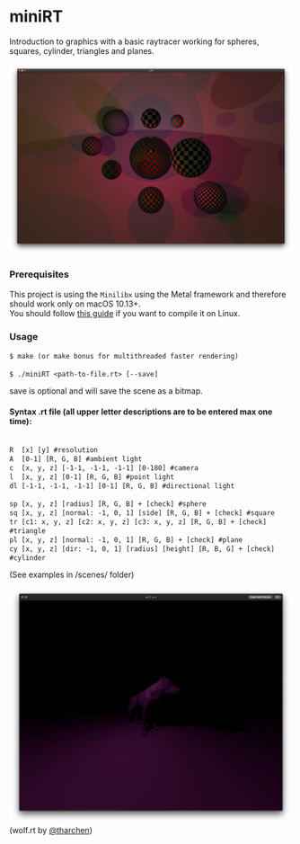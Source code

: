 # miniRT

Introduction to graphics with a basic raytracer working for spheres, squares, cylinder, triangles and planes. 

![miniRT](https://github.com/fredrikalindh/miniRT/blob/master/spheres.png)

### Prerequisites

This project is using the ``Minilibx`` using the Metal framework and therefore should work only on macOS 10.13+.<br>
You should follow [this guide](https://github.com/ilkou/minilibx) if you want to compile it on Linux.

### Usage

```
$ make (or make bonus for multithreaded faster rendering)

$ ./miniRT <path-to-file.rt> [--save]
```

save is optional and will save the scene as a bitmap.

#### Syntax .rt file (all upper letter descriptions are to be entered max one time):
```

R  [x] [y] #resolution 
A  [0-1] [R, G, B] #ambient light
c  [x, y, z] [-1-1, -1-1, -1-1] [0-180] #camera
l  [x, y, z] [0-1] [R, G, B] #point light
dl [-1-1, -1-1, -1-1] [0-1] [R, G, B] #directional light

sp [x, y, z] [radius] [R, G, B] + [check] #sphere
sq [x, y, z] [normal: -1, 0, 1] [side] [R, G, B] + [check] #square
tr [c1: x, y, z] [c2: x, y, z] [c3: x, y, z] [R, G, B] + [check] #triangle
pl [x, y, z] [normal: -1, 0, 1] [R, G, B] + [check] #plane
cy [x, y, z] [dir: -1, 0, 1] [radius] [height] [R, B, G] + [check] #cylinder

```
(See examples in /scenes/ folder)

![wolf](https://github.com/fredrikalindh/miniRT/blob/master/wolf2.png)
(wolf.rt by [@tharchen](https://github.com/Bressack))
